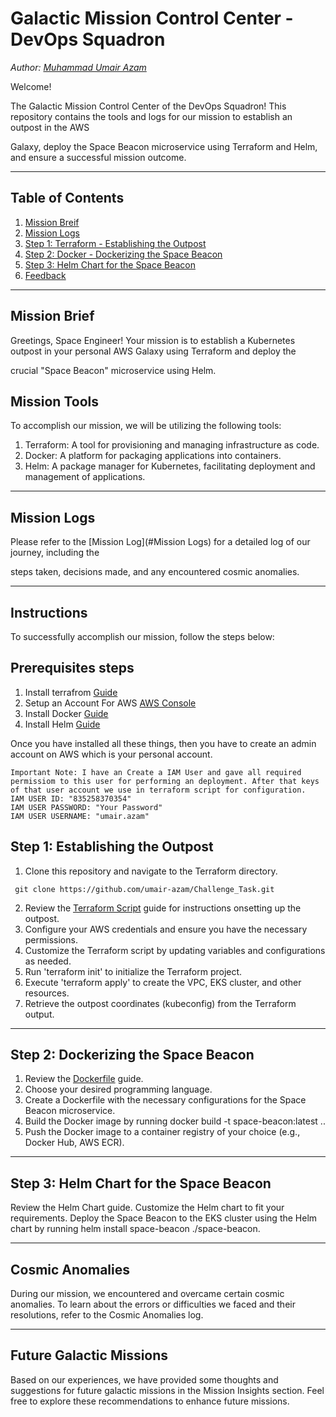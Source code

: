 # Galactic Mission Control Center - DevOps Squadron
*Author: [Muhammad Umair Azam](https://www.linkedin.com/in/umairdevops1/)*

Welcome!

The Galactic Mission Control Center of the DevOps Squadron! This repository contains the tools and logs for our mission to establish an outpost in the AWS 

Galaxy, deploy the Space Beacon microservice using Terraform and Helm, and ensure a successful mission outcome.

---

## Table of Contents

1. [Mission Breif](#mission-brief)
2. [Mission Logs](#mission-tools)
3. [Step 1: Terraform - Establishing the Outpost](#task-1)
4. [Step 2: Docker - Dockerizing the Space Beacon](#task-2)
5. [Step 3: Helm Chart for the Space Beacon](#task-3)
6. [Feedback](#feedback)

---

## Mission Brief

Greetings, Space Engineer! Your mission is to establish a Kubernetes outpost in your personal AWS  Galaxy using Terraform and deploy the 

crucial "Space Beacon" microservice using Helm.

## Mission Tools

To accomplish our mission, we will be utilizing the following tools:

1. Terraform: A tool for provisioning and managing infrastructure as code.
2. Docker: A platform for packaging applications into containers.
3. Helm: A package manager for Kubernetes, facilitating deployment and management of applications.

---

## Mission Logs

Please refer to the [Mission Log](#Mission Logs) for a detailed log of our journey, including the 

steps taken, decisions made, and any encountered cosmic anomalies.

---

## Instructions

To successfully accomplish our mission, follow the steps below:

## Prerequisites steps

1. Install terrafrom [Guide](https://developer.hashicorp.com/terraform/tutorials/aws-get-started/install-cli)
2. Setup an Account For AWS [AWS Console](https://aws.amazon.com/console/)
3. Install Docker [Guide](https://docs.docker.com/engine/install/)
4. Install Helm [Guide](https://helm.sh/docs/intro/install/)

Once you have installed all these things, then you have to create an admin account on AWS which is your personal account. 
```
Important Note: I have an Create a IAM User and gave all required permissiom to this user for performing an deployment. After that keys of that user account we use in terraform script for configuration.
IAM USER ID: "835258370354"
IAM USER PASSWORD: "Your Password"
IAM USER USERNAME: "umair.azam"
```
## Step 1: Establishing the Outpost

1. Clone this repository and navigate to the Terraform directory.
```
 git clone https://github.com/umair-azam/Challenge_Task.git
```
2. Review the [Terraform Script](https://registry.terraform.io/providers/hashicorp/aws/latest/docs/resources/eks_cluster/) guide for instructions onsetting up the outpost.
3. Configure your AWS credentials and ensure you have the necessary permissions.
4. Customize the Terraform script by updating variables and configurations as needed.
5. Run 'terraform init' to initialize the Terraform project.
6. Execute 'terraform apply' to create the VPC, EKS cluster, and other resources.
7. Retrieve the outpost coordinates (kubeconfig) from the Terraform output.


---


## Step 2: Dockerizing the Space Beacon

1. Review the [Dockerfile](#) guide.
2. Choose your desired programming language.
3. Create a Dockerfile with the necessary configurations for the Space Beacon microservice.
4. Build the Docker image by running docker build -t space-beacon:latest ..
5. Push the Docker image to a container registry of your choice (e.g., Docker Hub, AWS ECR).

--- 


## Step 3: Helm Chart for the Space Beacon

Review the Helm Chart guide.
Customize the Helm chart to fit your requirements.
Deploy the Space Beacon to the EKS cluster using the Helm chart by running helm install space-beacon ./space-beacon.

---
## Cosmic Anomalies
During our mission, we encountered and overcame certain cosmic anomalies. To learn about the errors or difficulties we faced and their resolutions, 
refer to the Cosmic Anomalies log.

---

## Future Galactic Missions
Based on our experiences, we have provided some thoughts and suggestions for future galactic missions in the Mission Insights section. 
Feel free to explore these recommendations to enhance future missions.
